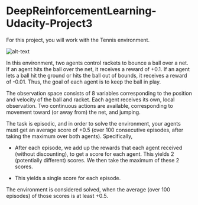 # DeepReinforcementLearning-Udacity-Project3
For this project, you will work with the Tennis environment.

![alt-text](https://video.udacity-data.com/topher/2018/May/5af7955a_tennis/tennis.png)

In this environment, two agents control rackets to bounce a ball over a net. If an agent hits the ball over the net, it receives a reward of +0.1. If an agent lets a ball hit the ground or hits the ball out of bounds, it receives a reward of -0.01. Thus, the goal of each agent is to keep the ball in play.

The observation space consists of 8 variables corresponding to the position and velocity of the ball and racket. Each agent receives its own, local observation. Two continuous actions are available, corresponding to movement toward (or away from) the net, and jumping.

The task is episodic, and in order to solve the environment, your agents must get an average score of +0.5 (over 100 consecutive episodes, after taking the maximum over both agents). Specifically,

- After each episode, we add up the rewards that each agent received (without discounting), to get a score for each agent. This yields 2 (potentially different) scores. We then take the maximum of these 2 scores.

- This yields a single score for each episode.

The environment is considered solved, when the average (over 100 episodes) of those scores is at least +0.5.
